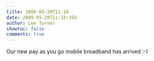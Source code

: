 ```yaml
---
title: 2009-05-20T11-16
date: 2009-05-20T11:16:19Z
author: Lee Turner
showtoc: false
comments: true
---
```


Our new pay as you go mobile broadband has arrived :-)

